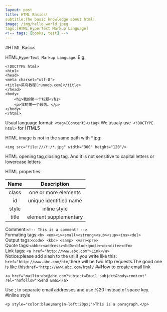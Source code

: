 ```yaml
---
layout: post
title: HTML Basics!
subtitle:The basic knowledge about html!
image: /img/hello_world.jpeg
tags:[HTML,HyperText Markup Language]
<!-- tags: [books, test] -->
---
```

#HTML Basics

HTML,```HyperText Markup Language```.
E.g:
~~~
<!DOCTYPE html>
<html>
<head>
<meta charset="utf-8">
<title>菜鸟教程(runoob.com)</title>
</head>
<body>
    <h1>我的第一个标题</h1>
    <p>我的第一个段落。</p>
</body>
</html>
~~~

Usual language format:
```<tag>[Content]</tag>```
We usualy use``` <!DOCTYPE html>``` for HTML5

HTML image is not in the same path with *.jpg:
~~~
<img src="file:///f:/*.jpg" width="300" height="120"/>
~~~
HTML opening tag,closing tag.
And it is not sensitive to capital letters or lowercase letters

HTML properties:

| Name | Description |
| :---: | :---: |
| class | one or more elements |
| id | unique identified name |
| style | inline style |
| title | element supplementary |

Comment:```<!-- This is a comment! -->```<br>
Formating tags:```<b> <em><i><small><strong><sub><sup><ins><del>```<br>
Output tags:```<code> <kbd> <samp> <var><pre>```<br>
Quote tags:```<abbr><address><bd0><blockquote><q><cite><dfn>```<br>
Link tags:
```<a href="http://www.abc.com">Link</a>```<br>
Notice:please add slash to the url,if you write like this:<br>```href="http://www.abc.com/htm```,there will be two http requests.The good one is like this:```href="http://www.abc.com/html/```
##How to create email link
~~~
<a href="mailto:abc@abc.com?subject=Email_subject&body=content" rel="nofollow">Send Emai</a>
~~~
Use ; to separate email addresses and use %20 instead of space key.
#inline style
~~~
<p style="color:blue;margin-left:20px;">This is a paragraph.</p>
~~~



